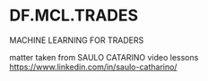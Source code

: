 # DF.MCL.TRADES
MACHINE LEARNING FOR TRADERS

matter taken from SAULO CATARINO video lessons
https://www.linkedin.com/in/saulo-catharino/